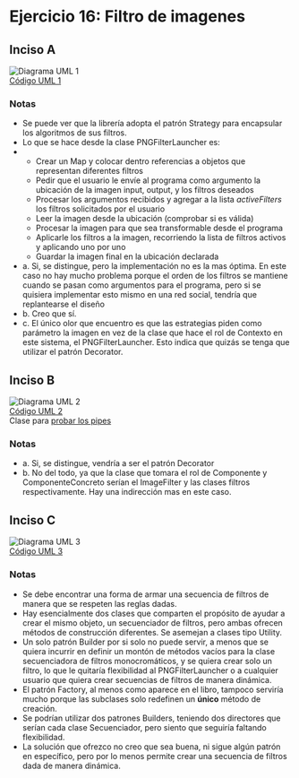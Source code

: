 # Ejercicio 16: Filtro de imagenes
## Inciso A
![Diagrama UML 1](./diag_uml_1.png)<br>
[Código UML 1](./source1.uml)
### Notas
- Se puede ver que la librería adopta el patrón Strategy para encapsular los algoritmos de sus filtros.
- Lo que se hace desde la clase PNGFilterLauncher es:
- - Crear un Map y colocar dentro referencias a objetos que representan diferentes filtros
  - Pedir que el usuario le envíe al programa como argumento la ubicación de la imagen input, output, y los filtros deseados
  - Procesar los argumentos recibidos y agregar a la lista _activeFilters_ los filtros solicitados por el usuario
  - Leer la imagen desde la ubicación (comprobar si es válida)
  - Procesar la imagen para que sea transformable desde el programa
  - Aplicarle los filtros a la imagen, recorriendo la lista de filtros activos y aplicando uno por uno
  - Guardar la imagen final en la ubicación declarada
- a. Si, se distingue, pero la implementación no es la mas óptima. En este caso no hay mucho problema porque el orden de los filtros se mantiene cuando se pasan como argumentos para el programa, pero si se quisiera implementar esto mismo en una red social, tendría que replantearse el diseño
- b. Creo que sí.
- c. El único olor que encuentro es que las estrategias piden como parámetro la imagen en vez de la clase que hace el rol de Contexto en este sistema, el PNGFilterLauncher. Esto indica que quizás se tenga que utilizar el patrón Decorator.
## Inciso B
![Diagrama UML 2](./diag_uml_2.png)<br>
[Código UML 2](./source2.uml)<br>
Clase para [probar los pipes](./PipeTest.java)
### Notas
- a. Si, se distingue, vendría a ser el patrón Decorator
- b. No del todo, ya que la clase que tomara el rol de Componente y ComponenteConcreto serían el ImageFilter y las clases filtros respectivamente. Hay una indirección mas en este caso.
## Inciso C
![Diagrama UML 3](./diag_uml_3.png)<br>
[Código UML 3](./source3.uml)
### Notas
- Se debe encontrar una forma de armar una secuencia de filtros de manera que se respeten las reglas dadas.
- Hay esencialmente dos clases que comparten el propósito de ayudar a crear el mismo objeto, un secuenciador de filtros, pero ambas ofrecen métodos de construcción diferentes. Se asemejan a clases tipo Utility.
- Un solo patrón Builder por si solo no puede servir, a menos que se quiera incurrir en definir un montón de métodos vacíos para la clase secuenciadora de filtros monocromáticos, y se quiera crear solo un filtro, lo que le quitaría flexibilidad al PNGFilterLauncher o a cualquier usuario que quiera crear secuencias de filtros de manera dinámica.
- El patrón Factory, al menos como aparece en el libro, tampoco serviría mucho porque las subclases solo redefinen un **único** método de creación.
- Se podrían utilizar dos patrones Builders, teniendo dos directores que serían cada clase Secuenciador, pero siento que seguiría faltando flexibilidad.
- La solución que ofrezco no creo que sea buena, ni sigue algún patrón en específico, pero por lo menos permite crear una secuencia de filtros dada de manera dinámica.
